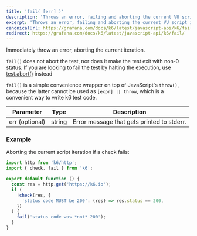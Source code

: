 ```yaml
---
title: 'fail( [err] )'
description: 'Throws an error, failing and aborting the current VU script iteration immediately.'
excerpt: 'Throws an error, failing and aborting the current VU script iteration immediately.'
canonicalUrl: https://grafana.com/docs/k6/latest/javascript-api/k6/fail/
redirect: https://grafana.com/docs/k6/latest/javascript-api/k6/fail/
---
```


Immediately throw an error, aborting the current iteration. 

`fail()` does not abort the test, nor does it make the test exit with non-0 status.
If you are looking to fail the test by halting the execution, use [test.abort()](/javascript-api/k6-execution/#test) instead

`fail()` is a simple convenience wrapper on top of JavaScript's `throw()`,
because the latter cannot be used as `[expr] || throw`, which is a convenient way to write k6 test code.

| Parameter      | Type   | Description                                |
| -------------- | ------ | ------------------------------------------ |
| err (optional) | string | Error message that gets printed to stderr. |

### Example

Aborting the current script iteration if a check fails:

<CodeGroup labels={[]}>

```javascript
import http from 'k6/http';
import { check, fail } from 'k6';

export default function () {
  const res = http.get('https://k6.io');
  if (
    !check(res, {
      'status code MUST be 200': (res) => res.status == 200,
    })
  ) {
    fail('status code was *not* 200');
  }
}
```

</CodeGroup>
